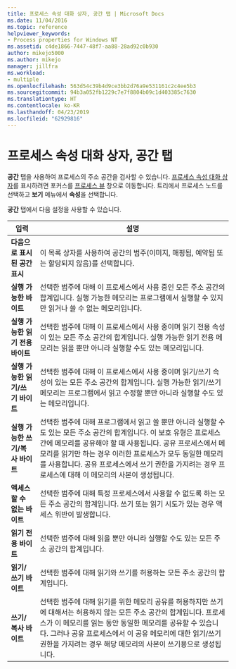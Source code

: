 ```yaml
---
title: 프로세스 속성 대화 상자, 공간 탭 | Microsoft Docs
ms.date: 11/04/2016
ms.topic: reference
helpviewer_keywords:
- Process properties for Windows NT
ms.assetid: c4de1866-7447-48f7-aa88-28ad92c0b930
author: mikejo5000
ms.author: mikejo
manager: jillfra
ms.workload:
- multiple
ms.openlocfilehash: 563d54c39b4d9ce3bb2d76a9e531161c2c4ee5b3
ms.sourcegitcommit: 94b3a052fb1229c7e7f8804b09c1d403385c7630
ms.translationtype: HT
ms.contentlocale: ko-KR
ms.lasthandoff: 04/23/2019
ms.locfileid: "62929816"
---
```

# <a name="space-tab-process-properties-dialog-box"></a>프로세스 속성 대화 상자, 공간 탭
**공간** 탭을 사용하여 프로세스의 주소 공간을 검사할 수 있습니다. [프로세스 속성 대화 상자](../debugger/process-properties-dialog-box.md)를 표시하려면 포커스를 [프로세스 뷰](../debugger/processes-view.md) 창으로 이동합니다. 트리에서 프로세스 노드를 선택하고 **보기** 메뉴에서 **속성**을 선택합니다.

 **공간** 탭에서 다음 설정을 사용할 수 있습니다.

|입력|설명|
|-----------|-----------------|
|**다음으로 표시된 공간 표시**|이 목록 상자를 사용하여 공간의 범주(이미지, 매핑됨, 예약됨 또는 할당되지 않음)를 선택합니다.|
|**실행 가능한 바이트**|선택한 범주에 대해 이 프로세스에서 사용 중인 모든 주소 공간의 합계입니다. 실행 가능한 메모리는 프로그램에서 실행할 수 있지만 읽거나 쓸 수 없는 메모리입니다.|
|**실행 가능한 읽기 전용 바이트**|선택한 범주에 대해 이 프로세스에서 사용 중이며 읽기 전용 속성이 있는 모든 주소 공간의 합계입니다. 실행 가능한 읽기 전용 메모리는 읽을 뿐만 아니라 실행할 수도 있는 메모리입니다.|
|**실행 가능한 읽기/쓰기 바이트**|선택한 범주에 대해 이 프로세스에서 사용 중이며 읽기/쓰기 속성이 있는 모든 주소 공간의 합계입니다. 실행 가능한 읽기/쓰기 메모리는 프로그램에서 읽고 수정할 뿐만 아니라 실행할 수도 있는 메모리입니다.|
|**실행 가능한 쓰기/복사 바이트**|선택한 범주에 대해 프로그램에서 읽고 쓸 뿐만 아니라 실행할 수도 있는 모든 주소 공간의 합계입니다. 이 보호 유형은 프로세스 간에 메모리를 공유해야 할 때 사용됩니다. 공유 프로세스에서 메모리를 읽기만 하는 경우 이러한 프로세스가 모두 동일한 메모리를 사용합니다. 공유 프로세스에서 쓰기 권한을 가지려는 경우 프로세스에 대해 이 메모리의 사본이 생성됩니다.|
|**액세스할 수 없는 바이트**|선택한 범주에 대해 특정 프로세스에서 사용할 수 없도록 하는 모든 주소 공간의 합계입니다. 쓰기 또는 읽기 시도가 있는 경우 액세스 위반이 발생합니다.|
|**읽기 전용 바이트**|선택한 범주에 대해 읽을 뿐만 아니라 실행할 수도 있는 모든 주소 공간의 합계입니다.|
|**읽기/쓰기 바이트**|선택한 범주에 대해 읽기와 쓰기를 허용하는 모든 주소 공간의 합계입니다.|
|**쓰기/복사 바이트**|선택한 범주에 대해 읽기를 위한 메모리 공유를 허용하지만 쓰기에 대해서는 허용하지 않는 모든 주소 공간의 합계입니다. 프로세스가 이 메모리를 읽는 동안 동일한 메모리를 공유할 수 있습니다. 그러나 공유 프로세스에서 이 공유 메모리에 대한 읽기/쓰기 권한을 가지려는 경우 해당 메모리의 사본이 쓰기용으로 생성됩니다.|